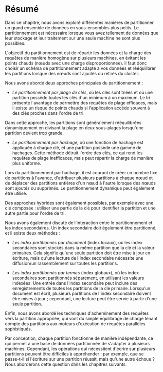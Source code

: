 # Résumé

Dans ce chapitre, nous avons exploré différentes manières de partitionner un grand ensemble de données en sous-ensembles plus petits. Le partitionnement est nécessaire lorsque vous avez tellement de données que leur stockage et leur traitement sur une seule machine ne sont plus possibles.

L'objectif du partitionnement est de répartir les données et la charge des requêtes de manière homogène sur plusieurs machines, en évitant les points chauds (nœuds avec une charge disproportionnée). Il faut donc choisir un schéma de partitionnement adapté à vos données et rééquilibrer les partitions lorsque des nœuds sont ajoutés ou retirés du cluster.

Nous avons abordé deux approches principales du partitionnement :

- *Le partitionnement par plage de clés*, où les clés sont triées et où une partition possède toutes les clés d'un minimum à un maximum. Le tri présente l'avantage de permettre des requêtes de plage efficaces, mais il existe un risque de points chauds si l'application accède souvent à des clés proches dans l'ordre de tri.

Dans cette approche, les partitions sont généralement rééquilibrées dynamiquement en divisant la plage en deux sous-plages lorsqu'une partition devient trop grande.

- *Le partitionnement par hachage*, où une fonction de hachage est appliquée à chaque clé, et une partition possède une gamme de hachages. Cette méthode détruit l'ordre des clés, ce qui rend les requêtes de plage inefficaces, mais peut répartir la charge de manière plus uniforme.

Lors du partitionnement par hachage, il est courant de créer un nombre fixe de partitions à l'avance, d'attribuer plusieurs partitions à chaque nœud et de déplacer des partitions entières d'un nœud à l'autre lorsque des nœuds sont ajoutés ou supprimés. Le partitionnement dynamique peut également être utilisé.

Des approches hybrides sont également possibles, par exemple avec une clé composée : utiliser une partie de la clé pour identifier la partition et une autre partie pour l'ordre de tri.

  Nous avons également discuté de l'interaction entre le partitionnement et les index secondaires. Un index secondaire doit également être partitionné, et il existe deux méthodes :

- *Les index partitionnés par document* (index locaux), où les index secondaires sont stockés dans la même partition que la clé et la valeur primaires. Cela signifie qu'une seule partition doit être mise à jour en écriture, mais qu'une lecture de l'index secondaire nécessite une diffusion/un rassemblement sur toutes les partitions.

- *Les index partitionnés par termes* (index globaux), où les index secondaires sont partitionnés séparément, en utilisant les valeurs indexées. Une entrée dans l'index secondaire peut inclure des enregistrements de toutes les partitions de la clé primaire. Lorsqu'un document est écrit, plusieurs partitions de l'index secondaire doivent être mises à jour ; cependant, une lecture peut être servie à partir d'une seule partition.

Enfin, nous avons abordé les techniques d'acheminement des requêtes vers la partition appropriée, qui vont du simple équilibrage de charge tenant compte des partitions aux moteurs d'exécution de requêtes parallèles sophistiqués.

Par conception, chaque partition fonctionne de manière indépendante, ce qui permet à une base de données partitionnée de s'adapter à plusieurs machines. Cependant, les opérations qui nécessitent d'écrire sur plusieurs partitions peuvent être difficiles à appréhender : par exemple, que se passe-t-il si l'écriture sur une partition réussit, mais qu'une autre échoue ? Nous aborderons cette question dans les chapitres suivants. 